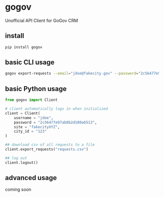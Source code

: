 # gogov
Unofficial API Client for GoGov CRM

## install
```sh
pip install gogov
```

## basic CLI usage
```sh
gogov export-requests --email="jdoe@fakecity.gov" --password="2c56477e97ab8b2d180a6513" --site="fakecityXYZ" --city-id="123" $PWD/requests.csv
```

## basic Python usage
```python
from gogov import Client

# client automatically logs in when initialized
client = Client(
    username = "jdoe",
    password = "2c56477e97ab8b2d180a6513",
    site = "fakecityXYZ",
    city_id = "123"
)

## download csv of all requests to a file
client.export_requests("requests.csv")

## log out
client.logout()
```

## advanced usage
coming soon